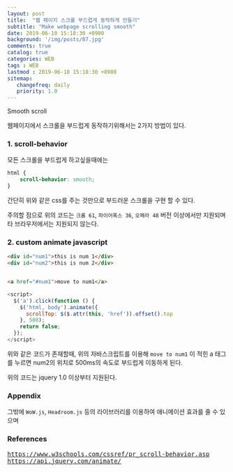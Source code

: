 ```yaml
---
layout: post
title:  "웹 페이지 스크롤 부드럽게 동작하게 만들기"
subtitle: "Make webpage scrolling smooth"
date: 2019-06-10 15:18:30 +0900
background: '/img/posts/07.jpg'
comments: true
catalog: true
categories: WEB
tags : WEB
lastmod : 2019-06-10 15:18:30 +0900
sitemap:
   changefreq: daily
   priority: 1.0
---
```


<div class="contentTitle">
Smooth scroll
</div>

웹페이지에서 스크롤을 부드럽게 동작하기위해서는 2가지 방법이 있다.

### 1. scroll-behavior

모든 스크롤을 부드럽게 하고싶을때에는

```css
html {
    scroll-behavior: smooth;
}
```

간단히 위와 같은 css를 주는 것만으로 부드러운 스크롤을 구현 할 수 있다.

주의할 점으로 위의 코드는 `크롬 61`, `파이어폭스 36`, `오페라 48` 버전 이상에서만 지원되며 타 브라우저에서는 지원되지 않는다.

### 2. custom animate javascript

```html
<div id="num1">this is num 1</div>
<div id="num2">this is num 2</div>


<a href="#num1">move to num1</a>
```

```javascript
<script>
  $('a').click(function () {
    $('html, body').animate({
      scrollTop: $($.attr(this, 'href')).offset().top
    }, 500);
    return false;
  });
</script>
```

위와 같은 코드가 존재할때, 위의 자바스크립트를 이용해 `move to num1` 이 적힌 a 태그를 누르면 num2의 위치로 500ms의 속도로 부드럽게 이동하게 된다.

위의 코드는 jquery 1.0 이상부터 지원된다.

### Appendix

그밖에 `WoW.js`, `Headroom.js` 등의 라이브러리를 이용하여 애니메이션 효과를 줄 수 있으며

### References

<pre>
<a href="https://www.w3schools.com/cssref/pr_scroll-behavior.asp">https://www.w3schools.com/cssref/pr_scroll-behavior.asp</a>
<a href="https://api.jquery.com/animate/">https://api.jquery.com/animate/</a>
</pre>
